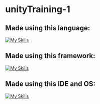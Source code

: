 # unityTraining-1


## Made using this language:
[![My Skills](https://skillicons.dev/icons?i=cs)](https://skillicons.dev)

## Made using this framework:
[![My Skills](https://skillicons.dev/icons?i=unity)](https://skillicons.dev)

## Made using this IDE and OS:
[![My Skills](https://skillicons.dev/icons?i=visualstudio,windows)](https://skillicons.dev)
